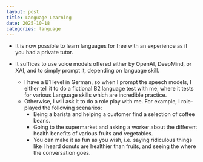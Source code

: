 ```yaml
---
layout: post
title: Language Learning
date: 2025-10-18
categories: language
---
```


- It is now possible to learn languages for free with an experience as if you had a private tutor.

- It suffices to use voice models offered either by OpenAI, DeepMind, or XAI, and to simply prompt it, depending on language skill.
  - I have a B1 level in German, so when I prompt the speech models, I either tell it to do a fictional B2 language test with me, where it tests for various Language skills which are incredible practice.
  - Otherwise, I will ask it to do a role play with me. For example, I role-played the following scenarios:
    - Being a barista and helping a customer find a selection of coffee beans.
    - Going to the supermarket and asking a worker about the different health benefits of various fruits and vegetables.
    - You can make it as fun as you wish, i.e. saying ridiculous things like I heard donuts are healthier than fruits, and seeing the where the conversation goes.
